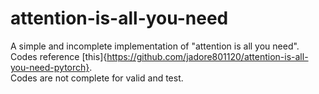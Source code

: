 # attention-is-all-you-need
A simple and incomplete implementation of "attention is all you need".  
Codes reference [this]{https://github.com/jadore801120/attention-is-all-you-need-pytorch}.  
Codes are not complete for valid and test.
